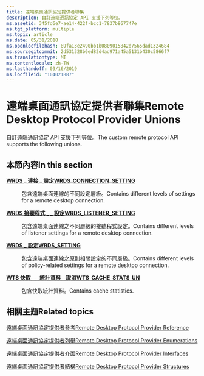 ```yaml
---
title: 遠端桌面通訊協定提供者聯集
description: 自訂遠端通訊協定 API 支援下列等位。
ms.assetid: 345fd6e7-ae14-422f-bcc1-7837b867747e
ms.tgt_platform: multiple
ms.topic: article
ms.date: 05/31/2018
ms.openlocfilehash: 89fa13e2490bb1b0809015842d7565dad1324684
ms.sourcegitcommit: 2d531328b6ed82d4ad971a45a5131b430c5866f7
ms.translationtype: MT
ms.contentlocale: zh-TW
ms.lasthandoff: 09/16/2019
ms.locfileid: "104021887"
---
```

# <a name="remote-desktop-protocol-provider-unions"></a><span data-ttu-id="2af55-103">遠端桌面通訊協定提供者聯集</span><span class="sxs-lookup"><span data-stu-id="2af55-103">Remote Desktop Protocol Provider Unions</span></span>

<span data-ttu-id="2af55-104">自訂遠端通訊協定 API 支援下列等位。</span><span class="sxs-lookup"><span data-stu-id="2af55-104">The custom remote protocol API supports the following unions.</span></span>

## <a name="in-this-section"></a><span data-ttu-id="2af55-105">本節內容</span><span class="sxs-lookup"><span data-stu-id="2af55-105">In this section</span></span>

<dl> <dt>

[<span data-ttu-id="2af55-106">**WRDS \_ 連接 \_ 設定**</span><span class="sxs-lookup"><span data-stu-id="2af55-106">**WRDS\_CONNECTION\_SETTING**</span></span>](/windows/desktop/api/Wtsdefs/ns-wtsdefs-wrds_connection_setting)
</dt> <dd>

<span data-ttu-id="2af55-107">包含遠端桌面連線的不同設定層級。</span><span class="sxs-lookup"><span data-stu-id="2af55-107">Contains different levels of settings for a remote desktop connection.</span></span>

</dd> <dt>

[<span data-ttu-id="2af55-108">**WRDS 接聽程式 \_ \_ 設定**</span><span class="sxs-lookup"><span data-stu-id="2af55-108">**WRDS\_LISTENER\_SETTING**</span></span>](/windows/desktop/api/Wtsdefs/ns-wtsdefs-wrds_listener_setting)
</dt> <dd>

<span data-ttu-id="2af55-109">包含遠端桌面連線之不同層級的接聽程式設定。</span><span class="sxs-lookup"><span data-stu-id="2af55-109">Contains different levels of listener settings for a remote desktop connection.</span></span>

</dd> <dt>

[<span data-ttu-id="2af55-110">**WRDS \_ 設定**</span><span class="sxs-lookup"><span data-stu-id="2af55-110">**WRDS\_SETTING**</span></span>](/windows/desktop/api/Wtsdefs/ns-wtsdefs-wrds_setting)
</dt> <dd>

<span data-ttu-id="2af55-111">包含遠端桌面連線之原則相關設定的不同層級。</span><span class="sxs-lookup"><span data-stu-id="2af55-111">Contains different levels of policy-related settings for a remote desktop connection.</span></span>

</dd> <dt>

[<span data-ttu-id="2af55-112">**WTS 快取 \_ \_ 統計資料 \_ 取消**</span><span class="sxs-lookup"><span data-stu-id="2af55-112">**WTS\_CACHE\_STATS\_UN**</span></span>](/windows/desktop/api/Wtsdefs/ns-wtsdefs-wts_cache_stats_un)
</dt> <dd>

<span data-ttu-id="2af55-113">包含快取統計資料。</span><span class="sxs-lookup"><span data-stu-id="2af55-113">Contains cache statistics.</span></span>

</dd> </dl>

## <a name="related-topics"></a><span data-ttu-id="2af55-114">相關主題</span><span class="sxs-lookup"><span data-stu-id="2af55-114">Related topics</span></span>

<dl> <dt>

[<span data-ttu-id="2af55-115">遠端桌面通訊協定提供者參考</span><span class="sxs-lookup"><span data-stu-id="2af55-115">Remote Desktop Protocol Provider Reference</span></span>](custom-remote-protocol-reference.md)
</dt> <dt>

[<span data-ttu-id="2af55-116">遠端桌面通訊協定提供者列舉</span><span class="sxs-lookup"><span data-stu-id="2af55-116">Remote Desktop Protocol Provider Enumerations</span></span>](custom-remote-protocol-enumerations.md)
</dt> <dt>

[<span data-ttu-id="2af55-117">遠端桌面通訊協定提供者介面</span><span class="sxs-lookup"><span data-stu-id="2af55-117">Remote Desktop Protocol Provider Interfaces</span></span>](custom-remote-protocol-interfaces.md)
</dt> <dt>

[<span data-ttu-id="2af55-118">遠端桌面通訊協定提供者結構</span><span class="sxs-lookup"><span data-stu-id="2af55-118">Remote Desktop Protocol Provider Structures</span></span>](custom-remote-protocol-structures.md)
</dt> </dl>

 

 




